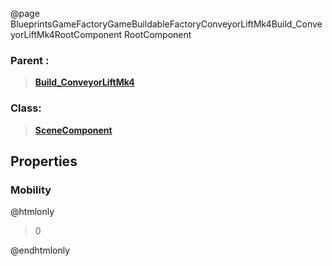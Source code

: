 @page BlueprintsGameFactoryGameBuildableFactoryConveyorLiftMk4Build_ConveyorLiftMk4RootComponent RootComponent
### Parent :
<b><a href="_blueprints_game_factory_game_buildable_factory_conveyor_lift_mk4_build__conveyor_lift_mk4.html"><blockquote>Build_ConveyorLiftMk4</blockquote></a></b>
### Class:
<b><a href="_class_script_scene_component.html"><blockquote>SceneComponent</blockquote></a></b>
## Properties
### Mobility
@htmlonly
<blockquote>0</blockquote>
@endhtmlonly

